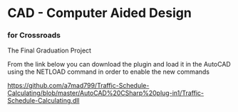 
#  CAD - Computer Aided Design
### for Crossroads

The Final Graduation Project

From the link below you can download the plugin and load it in the AutoCAD using the NETLOAD command in order to enable the new commands

https://github.com/a7mad799/Traffic-Schedule-Calculating/blob/master/AutoCAD%20CSharp%20plug-in1/Traffic-Schedule-Calculating.dll

